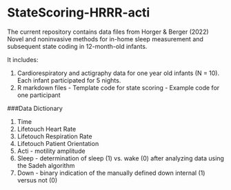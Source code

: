 # StateScoring-HRRR-acti

The current repository contains data files from Horger & Berger (2022) Novel and noninvasive methods for in-home sleep measurement and subsequent state coding in 12-month-old infants. 

It includes: 
  1. Cardiorespiratory and actigraphy data for one year old infants (N = 10). Each infant participated for 5 nights. 
  2. R markdown files
          - Template code for state scoring 
          - Example code for one participant 
          
          
###Data Dictionary 
1. Time
2. Lifetouch Heart Rate
3. Lifetouch Respiration Rate
4. Lifetouch Patient Orientation
5. Acti - motility amplitude
6. Sleep - determination of sleep (1) vs. wake (0) after analyzing data using the Sadeh algorithm 
7. Down - binary indication of the manually defined down internal (1) versus not (0)